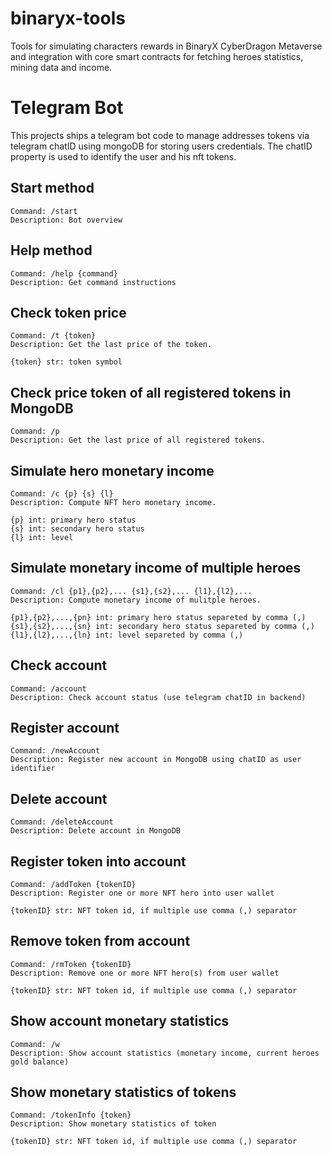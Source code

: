 # binaryx-tools

Tools for simulating characters rewards in BinaryX CyberDragon Metaverse and integration with core smart contracts for fetching heroes statistics, mining data and income.

# Telegram Bot

This projects ships a telegram bot code to manage addresses tokens via telegram chatID using mongoDB for storing users credentials. The chatID property is used to identify the user and his nft tokens.

## Start method
```
Command: /start
Description: Bot overview
```

## Help method
```
Command: /help {command}
Description: Get command instructions
```

## Check token price
```
Command: /t {token}
Description: Get the last price of the token.

{token} str: token symbol
```

## Check price token of all registered tokens in MongoDB
```
Command: /p
Description: Get the last price of all registered tokens.
```

## Simulate hero monetary income
```
Command: /c {p} {s} {l}
Description: Compute NFT hero monetary income.

{p} int: primary hero status
{s} int: secondary hero status
{l} int: level
```

## Simulate monetary income of multiple heroes
```
Command: /cl {p1},{p2},... {s1},{s2},... {l1},{l2},...
Description: Compute monetary income of mulitple heroes.

{p1},{p2},...,{pn} int: primary hero status separeted by comma (,)
{s1},{s2},...,{sn} int: secondary hero status separeted by comma (,)
{l1},{l2},...,{ln} int: level separeted by comma (,)
```

## Check account
```
Command: /account
Description: Check account status (use telegram chatID in backend)
```

## Register account
```
Command: /newAccount
Description: Register new account in MongoDB using chatID as user identifier
```

## Delete account
```
Command: /deleteAccount
Description: Delete account in MongoDB
```

## Register token into account
```
Command: /addToken {tokenID}
Description: Register one or more NFT hero into user wallet

{tokenID} str: NFT token id, if multiple use comma (,) separator
```

## Remove token from account
```
Command: /rmToken {tokenID}
Description: Remove one or more NFT hero(s) from user wallet

{tokenID} str: NFT token id, if multiple use comma (,) separator
```

## Show account monetary statistics
```
Command: /w
Description: Show account statistics (monetary income, current heroes gold balance)
```

## Show monetary statistics of tokens
```
Command: /tokenInfo {token}
Description: Show monetary statistics of token

{tokenID} str: NFT token id, if multiple use comma (,) separator
```